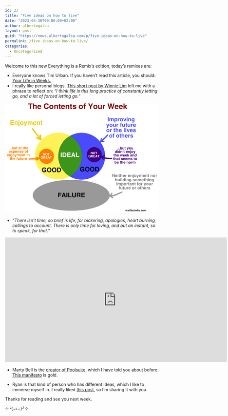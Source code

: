 ```yaml
---
id: 23
title: "Five ideas on how to live"
date: "2023-04-30T09:00:00+02:00"
author: albertogalca
layout: post
guid: "https://news.albertogalca.com/p/five-ideas-on-how-to-live"
permalink: /five-ideas-on-how-to-live/
categories:
  - Uncategorized
---
```


Welcome to this new Everything is a Remix’s edition, today’s remixes are:

- Everyone knows Tim Urban. If you haven’t read this article, you should: [Your Life in Weeks.](https://waitbutwhy.com/2014/05/life-weeks.html?utm_source=everythingisaremix&utm_medium=email&utm_campaign=newsletter-no-02)
- I really like personal blogs. [This short post by Winnie Lim](https://winnielim.org/notes/beyond-my-control?utm_source=everythingisaremix&utm_medium=email&utm_campaign=newsletter-no-02) left me with a phrase to reflect on: _“I think life is this long practice of constantly letting go, and a lot of forced letting go.”_

![The Contents of Your Week](/assets/images/posts/2024/01/https3A2F2Fsubstack-post-media.s3.amazonaws.com2Fpublic2Fimages2Fdf6a3539-7657-4eb0-a5f7-98e7d65e0e2b_867x620.png "The Contents of Your Week")

- _“There isn’t time, so brief is life, for bickering, apologies, heart burning, callings to account. There is only time for loving, and but an instant, so to speak, for that.”_

<iframe allowfullscreen="allowfullscreen" frameborder="0" height="409" loading="lazy" src="https://www.youtube-nocookie.com/embed/8KkKuTCFvzI?rel=0&autoplay=0&showinfo=0&enablejsapi=0" width="728"></iframe>

- Marty Bell is the [creator of Poolsuite](https://poolsuite.net/?utm_source=everythingisaremix&utm_medium=email&utm_campaign=newsletter-no-02), which I have told you about before. [This manifesto](https://wepresent.wetransfer.com/stories/manifesto-marty-bell?utm_source=everythingisaremix&utm_medium=email&utm_campaign=newsletter-no-02) is gold.

- Ryan is that kind of person who has different ideas, which I like to immerse myself in. I really liked [this post](https://www.ryanckulp.com/finding-happiness?utm_source=everythingisaremix&utm_medium=email&utm_campaign=newsletter-no-02), so I’m sharing it with you.

Thanks for reading and see you next week.

⊹╰(⌣ʟ⌣)╯⊹
